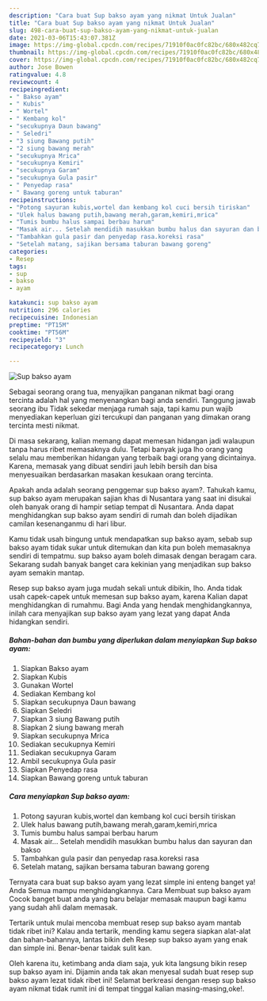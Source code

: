 ```yaml
---
description: "Cara buat Sup bakso ayam yang nikmat Untuk Jualan"
title: "Cara buat Sup bakso ayam yang nikmat Untuk Jualan"
slug: 498-cara-buat-sup-bakso-ayam-yang-nikmat-untuk-jualan
date: 2021-03-06T15:43:07.381Z
image: https://img-global.cpcdn.com/recipes/71910f0ac0fc82bc/680x482cq70/sup-bakso-ayam-foto-resep-utama.jpg
thumbnail: https://img-global.cpcdn.com/recipes/71910f0ac0fc82bc/680x482cq70/sup-bakso-ayam-foto-resep-utama.jpg
cover: https://img-global.cpcdn.com/recipes/71910f0ac0fc82bc/680x482cq70/sup-bakso-ayam-foto-resep-utama.jpg
author: Jose Bowen
ratingvalue: 4.8
reviewcount: 4
recipeingredient:
- " Bakso ayam"
- " Kubis"
- " Wortel"
- " Kembang kol"
- "secukupnya Daun bawang"
- " Seledri"
- "3 siung Bawang putih"
- "2 siung bawang merah"
- "secukupnya Mrica"
- "secukupnya Kemiri"
- "secukupnya Garam"
- "secukupnya Gula pasir"
- " Penyedap rasa"
- " Bawang goreng untuk taburan"
recipeinstructions:
- "Potong sayuran kubis,wortel dan kembang kol cuci bersih tiriskan"
- "Ulek halus bawang putih,bawang merah,garam,kemiri,mrica"
- "Tumis bumbu halus sampai berbau harum"
- "Masak air... Setelah mendidih masukkan bumbu halus dan sayuran dan bakso"
- "Tambahkan gula pasir dan penyedap rasa.koreksi rasa"
- "Setelah matang, sajikan bersama taburan bawang goreng"
categories:
- Resep
tags:
- sup
- bakso
- ayam

katakunci: sup bakso ayam 
nutrition: 296 calories
recipecuisine: Indonesian
preptime: "PT15M"
cooktime: "PT56M"
recipeyield: "3"
recipecategory: Lunch

---
```



![Sup bakso ayam](https://img-global.cpcdn.com/recipes/71910f0ac0fc82bc/680x482cq70/sup-bakso-ayam-foto-resep-utama.jpg)

Sebagai seorang orang tua, menyajikan panganan nikmat bagi orang tercinta adalah hal yang menyenangkan bagi anda sendiri. Tanggung jawab seorang ibu Tidak sekedar menjaga rumah saja, tapi kamu pun wajib menyediakan keperluan gizi tercukupi dan panganan yang dimakan orang tercinta mesti nikmat.

Di masa  sekarang, kalian memang dapat memesan hidangan jadi walaupun tanpa harus ribet memasaknya dulu. Tetapi banyak juga lho orang yang selalu mau memberikan hidangan yang terbaik bagi orang yang dicintainya. Karena, memasak yang dibuat sendiri jauh lebih bersih dan bisa menyesuaikan berdasarkan masakan kesukaan orang tercinta. 



Apakah anda adalah seorang penggemar sup bakso ayam?. Tahukah kamu, sup bakso ayam merupakan sajian khas di Nusantara yang saat ini disukai oleh banyak orang di hampir setiap tempat di Nusantara. Anda dapat menghidangkan sup bakso ayam sendiri di rumah dan boleh dijadikan camilan kesenanganmu di hari libur.

Kamu tidak usah bingung untuk mendapatkan sup bakso ayam, sebab sup bakso ayam tidak sukar untuk ditemukan dan kita pun boleh memasaknya sendiri di tempatmu. sup bakso ayam boleh dimasak dengan beragam cara. Sekarang sudah banyak banget cara kekinian yang menjadikan sup bakso ayam semakin mantap.

Resep sup bakso ayam juga mudah sekali untuk dibikin, lho. Anda tidak usah capek-capek untuk memesan sup bakso ayam, karena Kalian dapat menghidangkan di rumahmu. Bagi Anda yang hendak menghidangkannya, inilah cara menyajikan sup bakso ayam yang lezat yang dapat Anda hidangkan sendiri.

<!--inarticleads1-->

##### Bahan-bahan dan bumbu yang diperlukan dalam menyiapkan Sup bakso ayam:

1. Siapkan  Bakso ayam
1. Siapkan  Kubis
1. Gunakan  Wortel
1. Sediakan  Kembang kol
1. Siapkan secukupnya Daun bawang
1. Siapkan  Seledri
1. Siapkan 3 siung Bawang putih
1. Siapkan 2 siung bawang merah
1. Siapkan secukupnya Mrica
1. Sediakan secukupnya Kemiri
1. Sediakan secukupnya Garam
1. Ambil secukupnya Gula pasir
1. Siapkan  Penyedap rasa
1. Siapkan  Bawang goreng untuk taburan




<!--inarticleads2-->

##### Cara menyiapkan Sup bakso ayam:

1. Potong sayuran kubis,wortel dan kembang kol cuci bersih tiriskan
1. Ulek halus bawang putih,bawang merah,garam,kemiri,mrica
1. Tumis bumbu halus sampai berbau harum
1. Masak air... Setelah mendidih masukkan bumbu halus dan sayuran dan bakso
1. Tambahkan gula pasir dan penyedap rasa.koreksi rasa
1. Setelah matang, sajikan bersama taburan bawang goreng




Ternyata cara buat sup bakso ayam yang lezat simple ini enteng banget ya! Anda Semua mampu menghidangkannya. Cara Membuat sup bakso ayam Cocok banget buat anda yang baru belajar memasak maupun bagi kamu yang sudah ahli dalam memasak.

Tertarik untuk mulai mencoba membuat resep sup bakso ayam mantab tidak ribet ini? Kalau anda tertarik, mending kamu segera siapkan alat-alat dan bahan-bahannya, lantas bikin deh Resep sup bakso ayam yang enak dan simple ini. Benar-benar taidak sulit kan. 

Oleh karena itu, ketimbang anda diam saja, yuk kita langsung bikin resep sup bakso ayam ini. Dijamin anda tak akan menyesal sudah buat resep sup bakso ayam lezat tidak ribet ini! Selamat berkreasi dengan resep sup bakso ayam nikmat tidak rumit ini di tempat tinggal kalian masing-masing,oke!.


